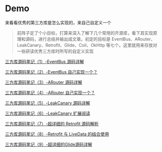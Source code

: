 # Demo
来看看优秀的第三方库是怎么实现的，来自己自定义一个

> 前阵子定了个小目标，打算来深入了解下几个常用的开源库，看下其实现原理和源码，进行总结并输出成文章。初定的目标是 EventBus、ARouter、LeakCanary、Retrofit、Glide、Coil、OkHttp 等七个。这里就用来存放对一些研读优秀三方库时所写的自定义实现

[三方库源码笔记（1）-EventBus 源码详解](https://github.com/leavesC/AndroidGuide/tree/gitbook/android_opensource)

[三方库源码笔记（2）-EventBus 自己实现一个？](https://github.com/leavesC/AndroidGuide/tree/gitbook/android_opensource)

[三方库源码笔记（3）-ARouter 源码详解](https://github.com/leavesC/AndroidGuide/tree/gitbook/android_opensource)

[三方库源码笔记（4）-ARouter 自己实现一个？](https://github.com/leavesC/AndroidGuide/tree/gitbook/android_opensource)

[三方库源码笔记（5）-LeakCanary 源码详解](https://github.com/leavesC/AndroidGuide/tree/gitbook/android_opensource)

[三方库源码笔记（6）-LeakCanary 扩展阅读](https://github.com/leavesC/AndroidGuide/tree/gitbook/android_opensource)

[三方库源码笔记（7）-超详细的 Retrofit 源码解析](https://github.com/leavesC/AndroidGuide/tree/gitbook/android_opensource)

[三方库源码笔记（8）-Retrofit 与 LiveData 的结合使用](https://github.com/leavesC/AndroidGuide/tree/gitbook/android_opensource)

[三方库源码笔记（9）-超详细的Glide源码详解](https://github.com/leavesC/AndroidGuide/tree/gitbook/android_opensource)